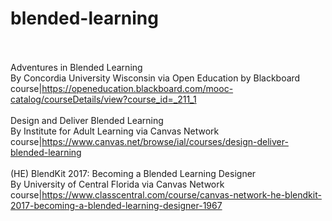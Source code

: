 # blended-learning<br><br>

Adventures in Blended Learning<br>By Concordia University Wisconsin via Open Education by Blackboard<br>course|https://openeducation.blackboard.com/mooc-catalog/courseDetails/view?course_id=_211_1<br><br>
Design and Deliver Blended Learning<br>By Institute for Adult Learning via Canvas Network<br>course|https://www.canvas.net/browse/ial/courses/design-deliver-blended-learning<br><br>
(HE) BlendKit 2017: Becoming a Blended Learning Designer<br>By University of Central Florida via Canvas Network<br>course|https://www.classcentral.com/course/canvas-network-he-blendkit-2017-becoming-a-blended-learning-designer-1967<br><br>
